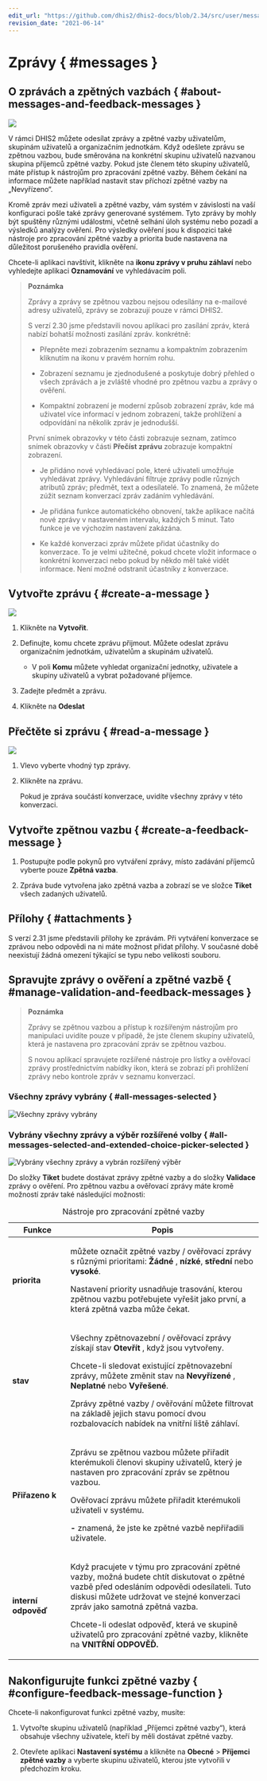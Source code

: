 ```yaml
---
edit_url: "https://github.com/dhis2/dhis2-docs/blob/2.34/src/user/messaging.md"
revision_date: "2021-06-14"
---
```


# Zprávy { #messages }

## O zprávách a zpětných vazbách { #about-messages-and-feedback-messages }

![](resources/images/messaging/view_inbox.png)

V rámci DHIS2 můžete odesílat zprávy a zpětné vazby uživatelům, skupinám uživatelů a organizačním jednotkám. Když odešlete zprávu se zpětnou vazbou, bude směrována na konkrétní skupinu uživatelů nazvanou skupina příjemců zpětné vazby. Pokud jste členem této skupiny uživatelů, máte přístup k nástrojům pro zpracování zpětné vazby. Během čekání na informace můžete například nastavit stav příchozí zpětné vazby na „Nevyřízeno“.

Kromě zpráv mezi uživateli a zpětné vazby, vám systém v závislosti na vaší konfiguraci pošle také zprávy generované systémem. Tyto zprávy by mohly být spuštěny různými událostmi, včetně selhání úloh systému nebo pozadí a výsledků analýzy ověření. Pro výsledky ověření jsou k dispozici také nástroje pro zpracování zpětné vazby a priorita bude nastavena na důležitost porušeného pravidla ověření.

Chcete-li aplikaci navštívit, klikněte na **ikonu zprávy v pruhu záhlaví** nebo vyhledejte aplikaci **Oznamování** ve vyhledávacím poli.

> **Poznámka**
>
> Zprávy a zprávy se zpětnou vazbou nejsou odesílány na e-mailové adresy uživatelů, zprávy se zobrazují pouze v rámci DHIS2.
>
> S verzí 2.30 jsme představili novou aplikaci pro zasílání zpráv, která nabízí bohatší možnosti zasílání zpráv. konkrétně:
>
> - Přepněte mezi zobrazením seznamu a kompaktním zobrazením kliknutím na ikonu v pravém horním rohu.
>
> - Zobrazení seznamu je zjednodušené a poskytuje dobrý přehled o všech zprávách a je zvláště vhodné pro zpětnou vazbu a zprávy o ověření.
> - Kompaktní zobrazení je moderní způsob zobrazení zpráv, kde má uživatel více informací v jednom zobrazení, takže prohlížení a odpovídání na několik zpráv je jednodušší.
>
> První snímek obrazovky v této části zobrazuje seznam, zatímco snímek obrazovky v části **Přečíst zprávu** zobrazuje kompaktní zobrazení.
>
> - Je přidáno nové vyhledávací pole, které uživateli umožňuje vyhledávat zprávy. Vyhledávání filtruje zprávy podle různých atributů zpráv; předmět, text a odesílatelé. To znamená, že můžete zúžit seznam konverzací zpráv zadáním vyhledávání.
>
> - Je přidána funkce automatického obnovení, takže aplikace načítá nové zprávy v nastaveném intervalu, každých 5 minut. Tato funkce je ve výchozím nastavení zakázána.
>
> - Ke každé konverzaci zpráv můžete přidat účastníky do konverzace. To je velmi užitečné, pokud chcete vložit informace o konkrétní konverzaci nebo pokud by někdo měl také vidět informace. Není možné odstranit účastníky z konverzace.

## Vytvořte zprávu { #create-a-message }

![](resources/images/messaging/create_private_message.png)

1.  Klikněte na **Vytvořit**.

2.  Definujte, komu chcete zprávu přijmout. Můžete odeslat zprávu organizačním jednotkám, uživatelům a skupinám uživatelů.

    -   V poli **Komu** můžete vyhledat organizační jednotky, uživatele a skupiny uživatelů a vybrat požadované příjemce.

3.  Zadejte předmět a zprávu.

4.  Klikněte na **Odeslat**

## Přečtěte si zprávu { #read-a-message }

![](resources/images/messaging/read_message.png)

1.  Vlevo vyberte vhodný typ zprávy.

2.  Klikněte na zprávu.

    Pokud je zpráva součástí konverzace, uvidíte všechny zprávy v této konverzaci.

## Vytvořte zpětnou vazbu { #create-a-feedback-message }

1.  Postupujte podle pokynů pro vytváření zprávy, místo zadávání příjemců vyberte pouze **Zpětná vazba**.

2.  Zpráva bude vytvořena jako zpětná vazba a zobrazí se ve složce **Tiket** všech zadaných uživatelů.

## Přílohy { #attachments }

S verzí 2.31 jsme představili přílohy ke zprávám. Při vytváření konverzace se zprávou nebo odpovědi na ni máte možnost přidat přílohy. V současné době neexistují žádná omezení týkající se typu nebo velikosti souboru.

## Spravujte zprávy o ověření a zpětné vazbě { #manage-validation-and-feedback-messages }

> **Poznámka**
>
> Zprávy se zpětnou vazbou a přístup k rozšířeným nástrojům pro manipulaci uvidíte pouze v případě, že jste členem skupiny uživatelů, která je nastavena pro zpracování zpráv se zpětnou vazbou.
>
> S novou aplikací spravujete rozšířené nástroje pro lístky a ověřovací zprávy prostřednictvím nabídky ikon, která se zobrazí při prohlížení zprávy nebo kontrole zpráv v seznamu konverzací.

### Všechny zprávy vybrány { #all-messages-selected }

![Všechny zprávy vybrány](resources/images/messaging/view_validation_select_all.png)

### Vybrány všechny zprávy a výběr rozšířené volby { #all-messages-selected-and-extended-choice-picker-selected }

![Vybrány všechny zprávy a vybrán rozšířený výběr](resources/images/messaging/view_validation_select_all_icon_menu.png)

Do složky **Tiket** budete dostávat zprávy zpětné vazby a do složky **Validace** zprávy o ověření. Pro zpětnou vazbu a ověřovací zprávy máte kromě možností zpráv také následující možnosti:

<table style="width:100%;">
<caption> Nástroje pro zpracování zpětné vazby </caption>
<colgroup>
<col width="23%" />
<col width="76%" />
</colgroup>
<thead>
<tr class="header">
<th> Funkce </th>
<th> Popis </th>
</tr>
</thead>
<tbody>
<tr class="odd">
<td> <p> <strong> priorita </strong> </p> </td>
<td> <p> můžete označit zpětné vazby / ověřovací zprávy s různými prioritami: <strong> Žádné </strong>, <strong> nízké</strong>, <strong> střední </strong> nebo <strong> vysoké</strong>. </p>
<p> Nastavení priority usnadňuje trasování, kterou zpětnou vazbu potřebujete vyřešit jako první, a která zpětná vazba může čekat. </p> </td>
</tr>
<tr class="even">
<td> <p> <strong> stav </strong> </p> </td>
<td> <p> Všechny zpětnovazební / ověřovací zprávy získají stav <strong> Otevřít </strong>, když jsou vytvořeny. </p>
<p> Chcete-li sledovat existující zpětnovazební zprávy, můžete změnit stav na <strong> Nevyřízené </strong>, <strong> Neplatné </strong> nebo <strong>Vyřešené</strong>.</p>
<p> Zprávy zpětné vazby / ověřování můžete filtrovat na základě jejich stavu pomocí dvou rozbalovacích nabídek na vnitřní liště záhlaví. </p> </td>
</tr>
<tr class="odd">
<td> <p> <strong> Přiřazeno k </strong> </p> </td>
<td> <p> Zprávu se zpětnou vazbou můžete přiřadit kterémukoli členovi skupiny uživatelů, který je nastaven pro zpracování zpráv se zpětnou vazbou. </p>
<p> Ověřovací zprávu můžete přiřadit kterémukoli uživateli v systému. </p>
<p> <strong> - </strong> znamená, že jste ke zpětné vazbě nepřiřadili uživatele. </p> </td>
</tr>
<tr class="even">
<td> <p> <strong> interní odpověď </strong> </p> </td>
<td> <p> Když pracujete v týmu pro zpracování zpětné vazby, možná budete chtít diskutovat o zpětné vazbě před odesláním odpovědi odesílateli. Tuto diskusi můžete udržovat ve stejné konverzaci zpráv jako samotná zpětná vazba. </p>
<p> Chcete-li odeslat odpověď, která ve skupině uživatelů pro zpracování zpětné vazby, klikněte na <strong>VNITŘNÍ ODPOVĚĎ.</strong> </p> </td>
</tr>
</tbody>
</table>

## Nakonfigurujte funkci zpětné vazby { #configure-feedback-message-function }

Chcete-li nakonfigurovat funkci zpětné vazby, musíte:

1.  Vytvořte skupinu uživatelů (například „Příjemci zpětné vazby“), která obsahuje všechny uživatele, kteří by měli dostávat zpětné vazby.

2.  Otevřete aplikaci **Nastavení systému** a klikněte na **Obecné** \> **Příjemci zpětné vazby** a vyberte skupinu uživatelů, kterou jste vytvořili v předchozím kroku.
